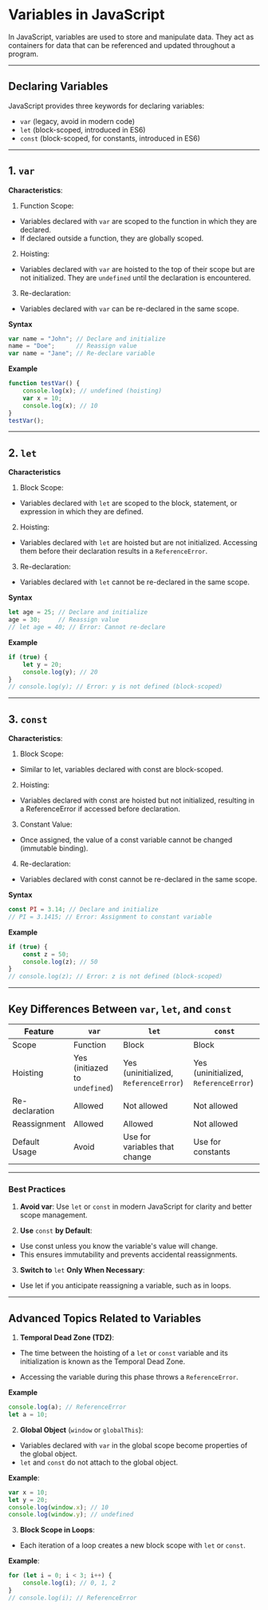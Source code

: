 # Variables in JavaScript

In JavaScript, variables are used to store and manipulate data. They act as containers for data that can be referenced and updated throughout a program.

---

## Declaring Variables
JavaScript provides three keywords for declaring variables:

   - `var` (legacy, avoid in modern code)
   - `let` (block-scoped, introduced in ES6)
   - `const` (block-scoped, for constants, introduced in ES6)

---


## 1. `var`

**Characteristics**:

1. Function Scope:
- Variables declared with `var` are scoped to the function in which they are declared.
- If declared outside a function, they are globally scoped.


2. Hoisting:
- Variables declared with `var` are hoisted to the top of their scope but are not initialized. They are `undefined` until the declaration is encountered.


3. Re-declaration:
- Variables declared with `var` can be re-declared in the same scope.

**Syntax**
```javascript
var name = "John"; // Declare and initialize
name = "Doe";      // Reassign value
var name = "Jane"; // Re-declare variable
```

**Example**
```javascript
function testVar() {
    console.log(x); // undefined (hoisting)
    var x = 10;
    console.log(x); // 10
}
testVar();
```


---


## 2. `let`
**Characteristics**

1. Block Scope:
- Variables declared with `let` are scoped to the block, statement, or expression in which they are defined.


2. Hoisting:
- Variables declared with `let` are hoisted but are not initialized. Accessing them before their declaration results in a `ReferenceError`.


3. Re-declaration:
- Variables declared with `let` cannot be re-declared in the same scope.

**Syntax**
```javascript
let age = 25; // Declare and initialize
age = 30;     // Reassign value
// let age = 40; // Error: Cannot re-declare
```

**Example**
```javascript
if (true) {
    let y = 20;
    console.log(y); // 20
}
// console.log(y); // Error: y is not defined (block-scoped)
```

---

## 3. `const`

**Characteristics**:

1. Block Scope:
- Similar to let, variables declared with const are block-scoped.

2. Hoisting:
- Variables declared with const are hoisted but not initialized, resulting in a ReferenceError if accessed before declaration.


3. Constant Value:
- Once assigned, the value of a const variable cannot be changed (immutable binding).


4. Re-declaration:
- Variables declared with const cannot be re-declared in the same scope.

**Syntax**
```javascript
const PI = 3.14; // Declare and initialize
// PI = 3.1415; // Error: Assignment to constant variable
```

**Example**
```javascript
if (true) {
    const z = 50;
    console.log(z); // 50
}
// console.log(z); // Error: z is not defined (block-scoped)
```

---

## Key Differences Between `var`, `let`, and `const`

|Feature| `var` | `let` | `const` |
|-------|-------|-------|---------|
|Scope|Function|Block|Block|
|Hoisting|Yes (initiazed to `undefined`)|Yes (uninitialized, `ReferenceError`)|Yes (uninitialized, `ReferenceError`)|
|Re-declaration|Allowed|Not allowed|Not allowed|
|Reassignment|Allowed|Allowed|Not allowed|
|Default Usage|Avoid|Use for variables that change|Use for constants|

---


### Best Practices
1. **Avoid var**: Use `let` or `const` in modern JavaScript for clarity and better scope management.


2. **Use** `const` **by Default**:
- Use const unless you know the variable's value will change.
- This ensures immutability and prevents accidental reassignments.


3. **Switch to** `let` **Only When Necessary**:
- Use let if you anticipate reassigning a variable, such as in loops.


---

## Advanced Topics Related to Variables


1. **Temporal Dead Zone (TDZ)**:

- The time between the hoisting of a `let` or `const` variable and its initialization is known as the Temporal Dead Zone.

- Accessing the variable during this phase throws a `ReferenceError`.

**Example**
```javascript
console.log(a); // ReferenceError
let a = 10;
```

2. **Global Object** (`window` or `globalThis`):

- Variables declared with `var` in the global scope become properties of the global object.
- `let` and `const` do not attach to the global object.

**Example**:

```javascript
var x = 10;
let y = 20;
console.log(window.x); // 10
console.log(window.y); // undefined
```


3. **Block Scope in Loops**:

- Each iteration of a loop creates a new block scope with `let` or `const`.


**Example**:

```javascript
for (let i = 0; i < 3; i++) {
    console.log(i); // 0, 1, 2
}
// console.log(i); // ReferenceError
```
